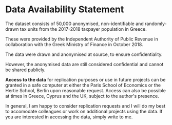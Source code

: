 # Data Availability Statement

The dataset consists of 50,000 anonymised, non-identifiable and randomly-drawn
tax units from the 2017-2018 taxpayer population in Greece.

These were provided by the Independent Authority of Public Revenue in
collaboration with the Greek Ministry of Finance in October 2018.

The data were drawn and anonymised at source, to ensure confidentiality.

However, the anonymised data are still considered confidential and cannot be
shared publicly.

**Access to the data** for replication purposes or use in future projects can be
granted in a safe computer at either the Paris School of Economics or the Hertie
School, Berlin upon reasonable request. Access can also be possible at times in
Greece, Cyprus and the UK, subject to the author's presence.

In general, I am happy to consider replication requests and I will do my best to
accomodate colleagues or work on additional projects using the data. If you are
interested in accessing the data, simply write to me.
